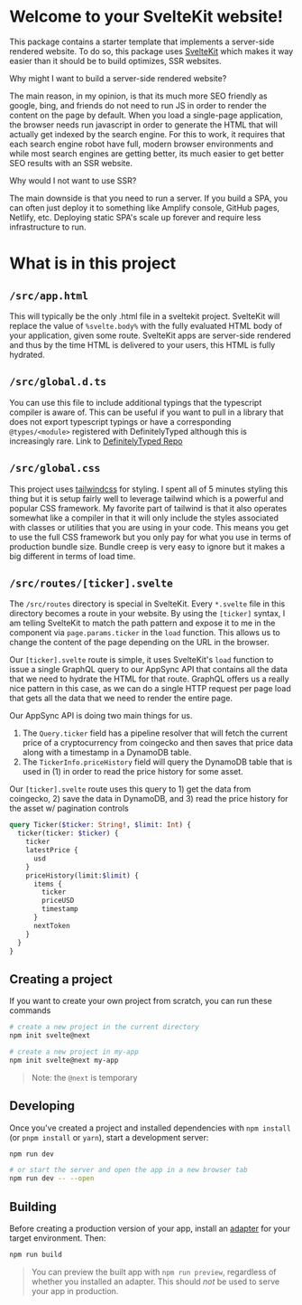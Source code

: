 # Welcome to your SvelteKit website!

This package contains a starter template that implements a server-side rendered website. To do so, this package uses
[SvelteKit](https://kit.svelte.dev/) which makes it way easier than it should be to build optimizes, SSR websites.

Why might I want to build a server-side rendered website? 

The main reason, in my opinion, is that its much more SEO friendly as google, bing, and friends do not need to run JS 
in order to render the content on the page by default. When you load a single-page application, the browser needs run 
javascript in order to generate the HTML that will actually get indexed by the search engine. For this 
to work, it requires that each search engine robot have full, modern browser environments and while most search engines 
are getting better, its much easier to get better SEO results with an SSR website.

Why would I not want to use SSR?

The main downside is that you need to run a server. If you build a SPA, you can often just deploy it to something like
Amplify console, GitHub pages, Netlify, etc. Deploying static SPA's scale up forever and require less infrastructure to
run.

# What is in this project

## `/src/app.html`

This will typically be the only .html file in a sveltekit project. SvelteKit will replace the value of
`%svelte.body%` with the fully evaluated HTML body of your application, given some route. SvelteKit apps
are server-side rendered and thus by the time HTML is delivered to your users, this HTML is fully hydrated.

## `/src/global.d.ts`

You can use this file to include additional typings that the typescript compiler is aware of.
This can be useful if you want to pull in a library that does not export typescript typings or
have a corresponding `@types/<module>` registered with DefinitelyTyped although this is increasingly rare.
Link to [DefinitelyTyped Repo](https://github.com/DefinitelyTyped/DefinitelyTyped)

## `/src/global.css`

This project uses [tailwindcss](https://tailwindcss.com/) for styling. I spent all of 5 minutes styling this thing but it
is setup fairly well to leverage tailwind which is a powerful and popular CSS framework. My favorite part of tailwind is
that it also operates somewhat like a compiler in that it will only include the styles associated with classes or utilities
that you are using in your code. This means you get to use the full CSS framework but you only pay for what you use in
terms of production bundle size. Bundle creep is very easy to ignore but it makes a big different in terms of load time.

## `/src/routes/[ticker].svelte`

The `/src/routes` directory is special in SvelteKit. Every `*.svelte` file in this directory becomes a route in your
website. By using the `[ticker]` syntax, I am telling SvelteKit to match the path pattern and expose it to me in the
component via `page.params.ticker` in the `load` function. This allows us to change the content of the page depending
on the URL in the browser.

Our `[ticker].svelte` route is simple, it uses SvelteKit's `load` function to issue a single GraphQL query to our
AppSync API that contains all the data that we need to hydrate the HTML for that route. GraphQL offers us a really
nice pattern in this case, as we can do a single HTTP request per page load that gets all the data that we need to render
the entire page.

Our AppSync API is doing two main things for us.

1. The `Query.ticker` field has a pipeline resolver that will fetch the current price of a cryptocurrency from coingecko and then saves that price data along with a timestamp in a DynamoDB table.
2. The `TickerInfo.priceHistory` field will query the DynamoDB table that is used in (1) in order to read the price history for some asset.

Our `[ticker].svelte` route uses this query to 1) get the data from coingecko, 2) save the data in DynamoDB, and 3) read the price history for the asset w/ pagination controls

```graphql
query Ticker($ticker: String!, $limit: Int) {
  ticker(ticker: $ticker) {
    ticker
    latestPrice {
      usd
    }
    priceHistory(limit:$limit) {
      items {
        ticker
        priceUSD
        timestamp
      }
      nextToken
    }
  }
}
```

## Creating a project

If you want to create your own project from scratch, you can run these commands

```bash
# create a new project in the current directory
npm init svelte@next

# create a new project in my-app
npm init svelte@next my-app
```

> Note: the `@next` is temporary

## Developing

Once you've created a project and installed dependencies with `npm install` (or `pnpm install` or `yarn`), start a development server:

```bash
npm run dev

# or start the server and open the app in a new browser tab
npm run dev -- --open
```

## Building

Before creating a production version of your app, install an [adapter](https://kit.svelte.dev/docs#adapters) for your target environment. Then:

```bash
npm run build
```

> You can preview the built app with `npm run preview`, regardless of whether you installed an adapter. This should _not_ be used to serve your app in production.
